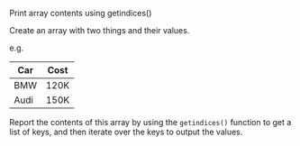 Print array contents using getindices()

Create an array with two things and their values.

e.g.

| Car | Cost |
|-----|------|
| BMW | 120K |
| Audi| 150K |

Report the contents of this array by using the `getindices()` function to
get a list of keys, and then iterate over the keys to output the values.
